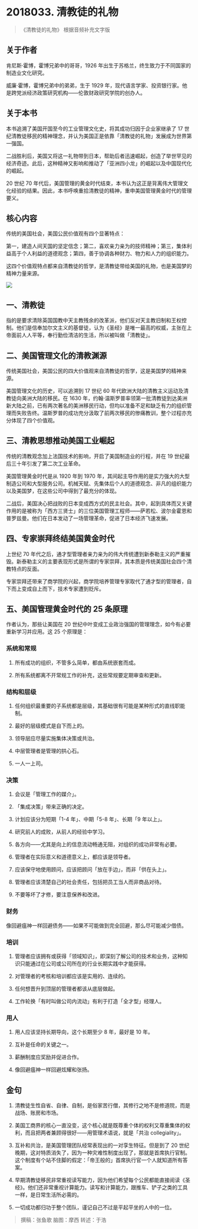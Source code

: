 # 2018033. 清教徒的礼物
> 《清教徒的礼物》
根据音频补充文字版

## 关于作者
肯尼斯·霍博，霍博兄弟中的哥哥，1926 年出生于苏格兰，终生致力于不同国家的制造业文化研究。

威廉·霍博，霍博兄弟中的弟弟，生于 1929 年，现代语言学家、投资银行家。他是跨党派经济政策研究机构——伦敦财政研究学院的创办人。

## 关于本书
本书追溯了美国开国至今的工业管理文化史，将其成功归因于企业家继承了 17 世纪清教徒移民的精神理念，并认为美国正是依靠「清教徒的礼物」发展成为世界第一强国。

二战胜利后，美国又将这一礼物带到日本，帮助后者迅速崛起，创造了举世罕见的经济奇迹。此后，这种精神又影响和推动了「亚洲四小龙」的崛起以及中国现代化的崛起。

20 世纪 70 年代后，美国管理的黄金时代结束，本书认为这正是背离伟大管理文化经验的结果。因此，本书呼唤重拾清教徒的精神，重申美国管理黄金时代的管理要义。

## 核心内容
传统的美国社会，美国公民价值观有四个显著特点：

第一，建造人间天国的坚定信念；第二，喜欢亲力亲为的技师精神；第三，集体利益高于个人利益的道德观念；第四，善于协调各种财力、物力和人力的组织能力。

这四个价值观特点都来自清教徒的哲学，是清教徒带给美国的礼物，也是美国梦的精神力量来源。    

![](https://raw.githubusercontent.com/dalong0514/selfstudy/master/图片链接/听书/2018034.jpg)

## 一、清教徒
指的是要求清除英国国教中天主教残余的改革派，他们反对天主教旧制和王权控制。他们是信奉加尔文主义的基督徒，认为《圣经》是唯一最高的权威，主张在上帝面前人人平等，奉行勤俭清洁的生活，所以被叫做「清教徒」。

## 二、美国管理文化的清教渊源
传统美国社会，美国公民的四大价值观来自清教徒的哲学，这是美国梦的精神来源。

美国管理文化的历史，可以追溯到 17 世纪 60 年代欧洲大陆的清教主义运动及清教徒向美洲大陆的移民。在 1630 年，约翰·温斯罗普率领第一批清教徒到达美洲新大陆之前，已有两次著名的美洲移民行动，但均以准备不足和缺乏有力的组织管理而失败告终。温斯罗普的成功充分汲取了前两次移民的惨痛教训，整个过程亦充分体现了四个价值观。

## 三、清教思想推动美国工业崛起
传统的清教观念加上法国技术的影响，开启了美国制造业的行程，并在 19 世纪最后三十年引发了第二次工业革命。

美国管理黄金时代是从 1920 年到 1970 年，其间起主导作用的是实力强大的大型制造公司和大型服务公司。机械天赋、先集体后个人的道德观念、非凡的组织能力以及美国梦，在这些公司中得到了最充分的体现。

二战后，美国决心把战败的日本变成西方式的民主社会。其中，起到具体而又关键作用的是被称为「西方三贤士」的三位美国管理工程师——萨若松、波尔金霍恩和普罗兹曼。他们在日本发动了一场管理革命，促进了日本经济飞速发展。

## 四、专家崇拜终结美国黄金时代
上世纪 70 年代之后，通才型管理者亲力亲为的伟大传统遭到新泰勒主义的严重摧毁。新泰勒主义的主要表现形式是所谓的专家崇拜，其本质是传统美国社会四个清教特点的反面。

专家崇拜还带来了商学院的兴起，商学院培养管理专家取代了通才型的管理者，自下而上变成自上而下，技术专家遭到贬斥。

## 五、美国管理黄金时代的 25 条原理
作者认为，那些让美国在 20 世纪中叶变成工业政治强国的管理理念，如今有必要重新学习并应用。这 25 个原理是：

### 系统和常规
1. 所有成功的组织，不管多么简单，都由系统嵌套而成。

2. 所有系统都离不开常规工作的补充，这些常规要定期审查和更新。

### 结构和层级
1. 任何组织最重要的子系统都是层级，其基础很有可能是某种形式的直线职能制。

2. 最好的层级模式是自下而上的。
3. 领导层应尽量实施集体决策或共治。
4. 中层管理者是管理的拱心石。
5. 一人一上司。

### 决策
1. 会议是「管理工作的媒介」。

2. 「集成决策」带来正确的决定。
3. 计划应该分为短期「1-4 年」、中期「5-8 年」、长期「9 年以上」。
4. 研究前人的成败，从前人的经验中学习。
5. 各方向——尤其是向上的信息流动畅通无阻，对组织的成功非常有必要。
6. 管理者在实际意义和道德意义上，都应该是领导者。
7. 应该保守地使用顾问，应该把顾问「放在手边」，而非「供在头上」。
8. 管理者应该清楚自己的社会责任，包括把员工当人而非商品对待。
9. 不要等坏了才修，要注意保养和改进。

### 财务
像回避瘟神一样回避债务——如果不可能做到完全回避，那么尽可能减少借债。

### 培训
1. 管理者应该拥有或获得「领域知识」，即深刻了解公司的技术和业务，这种知识只能通过在公司或公司所在的行业长期实践中才能获得。

2. 对管理者的考核和培训都应该是实用的、连续的。
3. 任何想晋升到顶层的管理者都该从底层做起。
4. 工作轮换「有时叫做公司内流动」有利于打造「全才型」经理人。

### 用人
1. 用人应该坚持长期导向，这个长期至少 8 年，最好是 10 年。

2. 互补是任命的关键之一。
3. 薪酬制度应奖励并促进合作。
4. 像回避瘟神一样回避炫耀和张扬。

## 金句
1. 清教徒生性自省、自律、自制，是俗家苦行僧，其修行之地不是修道院，而是战场、账房和市场。

2. 美国工商界的核心一直没变，这个核心就是既尊重个体的权利又尊重集体的权利，而且把两者兼顾得很好——用管理术语说，就是「共治 collegiality」。
3. 互补和共治，是美国管理团队经常表现出的一对孪生特征。但是到了 20 世纪晚期，这对特质消失了，因为一种灾难性制度出现了，那就是首席执行官制。这个制度有个站不住脚的假定：「帝王般的」首席执行官一个人就知道所有答案。
4. 早期清教徒移民非常重视读写能力，因为他们希望每个公民都能直接阅读《圣经》。他们还非常重视计算能力。读写和计算能力，跟推车、铲子之类的工具一样，是日常生活所必需的。
5. 一切成功都归功于整个团队，谨记自己不过是平起平坐的人中的一位。

> 撰稿：张鱼歌
脑图：摩西
转述：于浩



